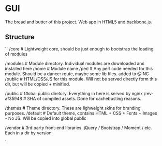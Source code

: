 GUI
===

The bread and butter of this project. Web app in HTML5 and backbone.js.


Structure
---------

``
/core                   # Lightweight core, should be just enough to bootstrap the loading of modules

/modules                # Module directory. Individual modules are downloaded and installed here
    /home               # Module name
        /perl           # Any perl code needed for this module. Should be a dancer route, maybe some lib files. added to @INC
        /public         # HTML/CSS/JS for this module. Will not be served directly form this dir, but will be copied + minified.

/public                 # Global public diretory. Everything in here is served by nginx
    /rev-af35948        # SHA of compiled assets. Done for cachebusting reasons.

/themes                 # Theme directory. These are lighweight skins for branding purposes.
    /default            # Default theme, contains HTML + CSS + Fonts + Images - No JS. Will be copied into global public

/vendor                 # 3rd party front-end libraries. jQuery / Bootstrap / Moment / etc. Each in a dir by version

``
